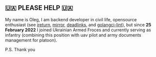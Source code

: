 ## 🇺🇦 PLEASE HELP 🇺🇦

My name is Oleg, I am backend developer in civil life, opensource enthusiast (see [ireturn](https://github.com/butuzov/ireturn), [mirror](https://github.com/butuzov/mirror), [deadlinks](https://github.com/butuzov/deadlinks), and [golangci-lint](https://github.com/golangci/golangci-lint)), but since **25 February 2022** I joined Ukrainian Armed Froces and currently serving as infantry (combining this position with uav pilot and army documents management for platoon).  

P.S.
Thank you
